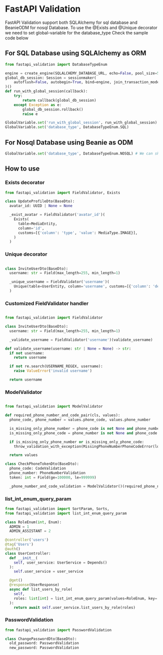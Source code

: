 # FastAPI Validation

FastAPI Validation support both SQLAlchemy for sql database and BeanieODM for nosql Database.
To use the @Exists and @Unique decorator we need to set global-variable for the database_type
Check the sample code below

## For SQL Database using SQLAlchemy as ORM

```python
from fastapi_validation import DatabaseTypeEnum

engine = create_engine(SQLALCHEMY_DATABASE_URL, echo=False, pool_size=50, max_overflow=100)
global_db_session: Session = sessionmaker(
    autoflush=False, autobegin=True, bind=engine, join_transaction_mode='rollback_only'
)()
def run_with_global_session(callback):
    try:
        return callback(global_db_session)
    except Exception as e:
        global_db_session.rollback()
        raise e

GlobalVariable.set('run_with_global_session', run_with_global_session)
GlobalVariable.set('database_type', DatabaseTypeEnum.SQL)
```

## For Nosql Database using Beanie as ODM

```python
GlobalVariable.set('database_type', DatabaseTypeEnum.NOSQL) # We can skip this line because the defautl database_type is No-SQL

```

## How to use


### Exists decorator

```python
from fastapi_validation import FieldValidator, Exists

class UpdateProfileDto(BaseDto):
  avatar_id: UUID | None = None

  _exist_avatar = FieldValidator('avatar_id')(
    Exists(
      table=MediaEntity,
      column='id',
      customs=[{'column': 'type', 'value': MediaType.IMAGE}],
    )
  )
```

### Unique decorator

```python

class InviteUserDto(BaseDto):
  username: str = Field(max_length=255, min_length=1)

  _unique_username = FieldValidator('username')(
    Unique(table=UserEntity, column='username', customs=[{'column': 'deleted_at', 'value': None}])
  )

```

### Customized FieldValidator handler

```python

from fastapi_validation import FieldValidator

class InviteUserDto(BaseDto):
  username: str = Field(max_length=255, min_length=1)

  _validate_username = FieldValidator('username')(validate_username)

def validate_username(username: str | None = None) -> str:
  if not username:
    return username

  if not re.search(USERNAME_REGEX, username):
    raise ValueError('invalid username')

  return username
```

### ModelValidator

```python

from fastapi_validation import ModelValidator

def required_phone_number_and_code_pair(cls, values):
  phone_code, phone_number = values.phone_code, values.phone_number

  is_missing_only_phone_number = phone_code is not None and phone_number is None
  is_missing_only_phone_code = phone_number is not None and phone_code is None

  if is_missing_only_phone_number or is_missing_only_phone_code:
    throw_validation_with_exception(MissingPhoneNumberPhoneCodeError(loc=('body', 'phone_code', 'phone_number')))

  return values

class CheckPhoneTokenDto(BaseDto):
  phone_code: CodeValidation
  phone_number: PhoneNumberValidation
  token: int = Field(ge=100000, le=999999)

  _phone_number_and_code_validation = ModelValidator()(required_phone_number_and_code_pair)
```


### list_int_enum_query_param

```python
from fastapi_validation import SortParam, Sorts, 
from fastapi_validation import list_int_enum_query_param

class RoleEnum(int, Enum):
  ADMIN = 1
  ADMIN_ASSISTANT = 2

@controller('users')
@tag('Users')
@auth()
class UserController:
  def __init__(
    self, user_service: UserService = Depends()
  ):
    self.user_service = user_service

  @get()
  @response(UserResponse)
  async def list_users_by_role(
    self,
    roles: list[int] = list_int_enum_query_param(values=RoleEnum, key='roles'),
  ):
    return await self.user_service.list_users_by_role(roles)
```

### PasswordValidation

```python
from fastapi_validation import PasswordValidation

class ChangePasswordDto(BaseDto):
  old_password: PasswordValidation
  new_password: PasswordValidation
```
